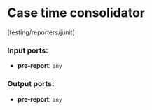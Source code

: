 # Case time consolidator

[testing/reporters/junit]

### Input ports:

* __pre-report__: `any`

### Output ports:

* __pre-report__: `any`

